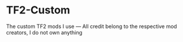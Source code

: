 # TF2-Custom
The custom TF2 mods I use — All credit belong to the respective mod creators, I do not own anything
